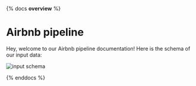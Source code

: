 {% docs __overview__ %}

# Airbnb pipeline 

Hey, welcome to our Airbnb pipeline documentation!
Here is the schema of our input data:

![input schema](assets/input_schema.png)


{%  enddocs %}